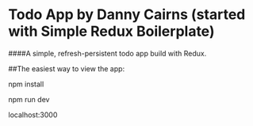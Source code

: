 # Todo App by Danny Cairns (started with Simple Redux Boilerplate)

####A simple, refresh-persistent todo app build with Redux.

##The easiest way to view the app:

npm install


npm run dev


localhost:3000

